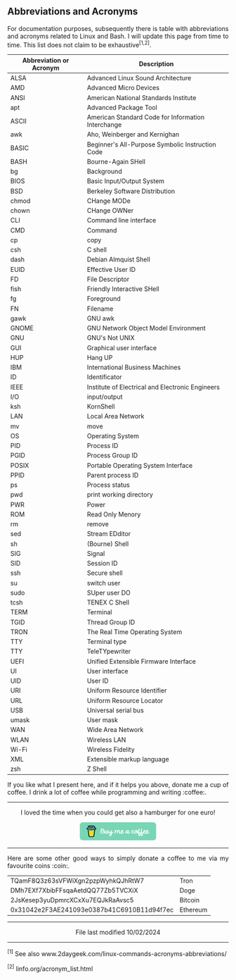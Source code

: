## Abbreviations and Acronyms

<p align="justify">For documentation purposes, subsequently there is table with abbreviations and acronyms related to Linux and Bash. I will update this page from time to time. This list does not claim to be exhaustive<sup>[1,2]</sup>.</p>

| Abbreviation or Acronym | Description                                        |
| ----------------------- | -------------------------------------------------- |
| ALSA                    | Advanced Linux Sound Architecture                  |
| AMD                     | Advanced Micro Devices                             |
| ANSI                    | American National Standards Institute              |
| apt                     | Advanced Package Tool                              |
| ASCII                   | American Standard Code for Information Interchange |
| awk                     | Aho, Weinberger and Kernighan                      |
| BASIC                   | Beginner's All-Purpose Symbolic Instruction Code   |
| BASH                    | Bourne-Again SHell                                 |
| bg                      | Background                                         |
| BIOS                    | Basic Input/Output System                          |
| BSD                     | Berkeley Software Distribution                     |
| chmod                   | CHange MODe                                        |
| chown                   | CHange OWNer                                       |
| CLI                     | Command line interface                             |
| CMD                     | Command                                            |
| cp                      | copy                                               |
| csh                     | C shell                                            |
| dash                    | Debian Almquist Shell                              |
| EUID                    | Effective User ID                                  |
| FD                      | File Descriptor                                    |
| fish                    | Friendly Interactive SHell                         | 
| fg                      | Foreground                                         |
| FN                      | Filename                                           |
| gawk                    | GNU awk                                            |
| GNOME                   | GNU Network Object Model Environment               |
| GNU                     | GNU's Not UNIX                                     |
| GUI                     | Graphical user interface                           |  
| HUP                     | Hang UP                                            |
| IBM                     | International Business Machines                    |
| ID                      | Identificator                                      |
| IEEE                    | Institute of Electrical and Electronic Engineers   |
| I/O                     | input/output                                       |
| ksh                     | KornShell                                          |
| LAN                     | Local Area Network                                 |
| mv                      | move                                               |
| OS                      | Operating System                                   |
| PID                     | Process ID                                         |
| PGID                    | Process Group ID                                   |
| POSIX                   | Portable Operating System Interface                |
| PPID                    | Parent process ID                                  |
| ps                      | Process status                                     |
| pwd                     | print working directory                            |
| PWR                     | Power                                              |
| ROM                     | Read Only Menory                                   |
| rm                      | remove                                             |
| sed                     | Stream EDditor                                     |
| sh                      | (Bourne) Shell                                     |
| SIG                     | Signal                                             |
| SID                     | Session ID                                         |  
| ssh                     | Secure shell                                       |
| su                      | switch user                                        |
| sudo                    | SUper user DO                                      |
| tcsh                    | TENEX C Shell                                      | 
| TERM                    | Terminal                                           |
| TGID                    | Thread Group ID                                    |
| TRON                    | The Real Time Operating System                     |
| TTY                     | Terminal type                                      |
| TTY                     | TeleTYpewriter                                     |
| UEFI                    | Unified Extensible Firmware Interface              |
| UI                      | User interface                                     |
| UID                     | User ID                                            |
| URI                     | Uniform Resource Identifier                        |
| URL                     | Uniform Resource Locator                           |
| USB                     | Universal serial bus                               |
| umask                   | User mask                                          |
| WAN                     | Wide Area Network                                  |
| WLAN                    | Wireless LAN                                       |
| Wi-Fi                   | Wireless Fidelity                                  |
| XML                     | Extensible markup language                         |  
| zsh                     | Z Shell                                            |

<p align="justify">If you like what I present here, and if it helps you above, donate me a cup of coffee. I drink a lot of coffee while programming and writing :coffee:.</p>

<hr width="100%" size="2">

<p align="center">I loved the time when you could get also a hamburger for one euro!</p>

<p align="center">
<a href="https://www.buymeacoffee.com/zentrocdot" target="_blank"><img src="..\IMAGES\greeen-button.png" alt="Buy Me A Coffee" height="41" width="174"></a>
</p>

<hr width="100%" size="1">

<p align="justify">Here are some other good ways to simply donate a coffee to me via my favourite coins :coin:.</p>

<table>
  <tbody>
    <tr>
      <td>TQamF8Q3z63sVFWiXgn2pzpWyhkQJhRtW7</td>
      <td>Tron</td>
    </tr>
    <tr>
      <td>DMh7EXf7XbibFFsqaAetdQQ77Zb5TVCXiX</td>
      <td>Doge</td>
    </tr>
    <tr>
      <td>2JsKesep3yuDpmrcXCxXu7EQJkRaAvsc5</td>
      <td>Bitcoin</td>
    </tr>
    <tr>
      <td>0x31042e2F3AE241093e0387b41C6910B11d94f7ec</td>
      <td>Ethereum</td>
    </tr>
  </tbody>
</table>

<hr width="100%" size="1">

<p align="center">File last modified 10/02/2024</p>

<hr width="100%" size="1">

<sup>[1]</sup> See also www&#8203;.2daygeek.com/linux-commands-acronyms-abbreviations/

<sup>[2]</sup> linfo.org/acronym_list.html




